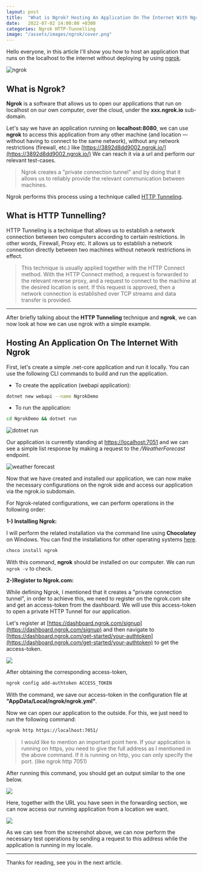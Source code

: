 ```yaml
---
layout: post
title:  "What is Ngrok? Hosting An Application On The Internet With Ngrok"
date:   2022-07-02 14:00:00 +0300
categories: Ngrok HTTP-Tunnelling
image: "/assets/images/ngrok/cover.png"
---
```


Hello everyone, in this article I'll show you how to host an application that runs on the localhost to the internet without deploying by using [ngrok](https://ngrok.com/).

![ngrok](/assets/images/ngrok/cover.png)

## What is Ngrok?

**Ngrok** is a software that allows us to open our applications that run on localhost on our own computer, over the cloud, under the **xxx.ngrok.io** sub-domain.

Let's say we have an application running on **localhost:8080**, we can use **ngrok** to access this application from any other machine (and location — without having to connect to the same network), without any network restrictions (firewall, etc.) like [https://3892d8dd9002.ngrok.io/](https://3892d8dd9002.ngrok.io/) We can reach it via a url and perform our relevant test-cases.

> Ngrok creates a "private connection tunnel" and by doing that it allows us to reliably provide the relevant communication between machines.

Ngrok performs this process using a technique called [HTTP Tunneling](https://en.wikipedia.org/wiki/HTTP_tunnel).

## What is HTTP Tunnelling?

HTTP Tunneling is a technique that allows us to establish a network connection between two computers according to certain restrictions. In other words, Firewall, Proxy etc. It allows us to establish a network connection directly between two machines without network restrictions in effect.

> This technique is usually applied together with the HTTP Connect method. With the HTTP Connect method, a request is forwarded to the relevant reverse proxy, and a request to connect to the machine at the desired location is sent. If this request is approved, then a network connection is established over TCP streams and data transfer is provided.

---

After briefly talking about the **HTTP Tunneling** technique and **ngrok**, we can now look at how we can use ngrok with a simple example.

## Hosting An Application On The Internet With Ngrok

First, let's create a simple .net-core application and run it locally. You can use the following CLI commands to build and run the application.

* To create the application (webapi application):

```bash
dotnet new webapi --name NgrokDemo
```

* To run the application:

```bash
cd NgrokDemo && dotnet run
```

![dotnet run](/assets/images/ngrok/dotnet-run.png)

Our application is currently standing at [https://localhost:7051](https://localhost:7051) and we can see a simple list response by making a request to the */WeatherForecast* endpoint.

![weather forecast](/assets/images/ngrok/weather-forecast-1.png)

Now that we have created and installed our application, we can now make the necessary configurations on the ngrok side and access our application via the ngrok.io subdomain.

For Ngrok-related configurations, we can perform operations in the following order:

**1-) Installing Ngrok:**

I will perform the related installation via the command line using **Chocolatey** on Windows. You can find the installations for other operating systems [here](https://ngrok.com/download).

```bash
choco install ngrok
```

With this command, **ngrok** should be installed on our computer. We can run `ngrok -v` to check.

**2-)Register to Ngrok.com:**

While defining Ngrok, I mentioned that it creates a "private connection tunnel", in order to achieve this, we need to register on the ngrok.com site and get an access-token from the dashboard. We will use this access-token to open a private HTTP Tunnel for our application.

Let's register at [https://dashboard.ngrok.com/signup](https://dashboard.ngrok.com/signup) and then navigate to [https://dashboard.ngrok.com/get-started/your-authtoken](https://dashboard.ngrok.com/get-started/your-authtoken) to get the access-token.

![](/assets/images/ngrok/auth-token.png)

After obtaining the corresponding access-token,

```bash
ngrok config add-authtoken ACCESS_TOKEN
```

With the command, we save our access-token in the configuration file at **"AppData/Local/ngrok/ngrok.yml"**.

Now we can open our application to the outside. For this, we just need to run the following command:

```bash
ngrok http https://localhost:7051/
```

> I would like to mention an important point here. If your application is running on https, you need to give the full address as I mentioned in the above command. If it is running on http, you can only specify the port. (like ngrok http 7051)

After running this command, you should get an output similar to the one below.

![](/assets/images/ngrok/output.png)

Here, together with the URL you have seen in the forwarding section, we can now access our running application from a location we want.

![](/assets/images/ngrok/weather-forecast-2.png)

As we can see from the screenshot above, we can now perform the necessary test operations by sending a request to this address while the application is running in my locale.

---

Thanks for reading, see you in the next article.